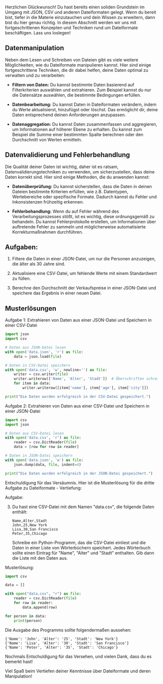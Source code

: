 Herzlichen Glückwunsch! Du hast bereits einen soliden Grundstein im Umgang mit JSON, CSV und anderen Dateiformaten gelegt. Wenn du bereit bist, tiefer in die Materie einzutauchen und dein Wissen zu erweitern, dann bist du hier genau richtig. In diesem Abschnitt werden wir uns mit fortgeschrittenen Konzepten und Techniken rund um Dateiformate beschäftigen. Lass uns loslegen!

## Datenmanipulation

Neben dem Lesen und Schreiben von Dateien gibt es viele weitere Möglichkeiten, wie du Dateiformate manipulieren kannst. Hier sind einige fortgeschrittene Techniken, die dir dabei helfen, deine Daten optimal zu verwalten und zu verarbeiten:

- **Filtern von Daten:** Du kannst bestimmte Daten basierend auf Filterkriterien auswählen und extrahieren. Zum Beispiel kannst du nur die Datensätze auswählen, die bestimmte Bedingungen erfüllen.

- **Datenbearbeitung:** Du kannst Daten in Dateiformaten verändern, indem du Werte aktualisierst, hinzufügst oder löschst. Das ermöglicht dir, deine Daten entsprechend deinen Anforderungen anzupassen.

- **Datenaggregation:** Du kannst Daten zusammenfassen und aggregieren, um Informationen auf höherer Ebene zu erhalten. Du kannst zum Beispiel die Summe einer bestimmten Spalte berechnen oder den Durchschnitt von Werten ermitteln.

## Datenvalidierung und Fehlerbehandlung

Die Qualität deiner Daten ist wichtig, daher ist es ratsam, Datenvalidierungstechniken zu verwenden, um sicherzustellen, dass deine Daten korrekt sind. Hier sind einige Methoden, die du anwenden kannst:

- **Datenüberprüfung:** Du kannst sicherstellen, dass die Daten in deinen Dateien bestimmte Kriterien erfüllen, wie z.B. Datentypen, Wertebereiche oder spezifische Formate. Dadurch kannst du Fehler und Inkonsistenzen frühzeitig erkennen.

- **Fehlerbehandlung:** Wenn du auf Fehler während des Verarbeitungsprozesses stößt, ist es wichtig, diese ordnungsgemäß zu behandeln. Du kannst Fehlerprotokolle erstellen, um Informationen über auftretende Fehler zu sammeln und möglicherweise automatisierte Korrekturmaßnahmen durchführen.

## Aufgaben:

1. Filtere die Daten in einer JSON-Datei, um nur die Personen anzuzeigen, die älter als 30 Jahre sind.

2. Aktualisiere eine CSV-Datei, um fehlende Werte mit einem Standardwert zu füllen.

3. Berechne den Durchschnitt der Verkaufspreise in einer JSON-Datei und speichere das Ergebnis in einer neuen Datei.



## Musterlösungen

Aufgabe 1: Extrahieren von Daten aus einer JSON-Datei und Speichern in einer CSV-Datei

```python
import json
import csv

# Daten aus JSON-Datei lesen
with open('data.json', 'r') as file:
    data = json.load(file)

# Daten in CSV-Datei speichern
with open('data.csv', 'w', newline='') as file:
    writer = csv.writer(file)
    writer.writerow(['Name', 'Alter', 'Stadt'])  # Überschriften schreiben
    for item in data:
        writer.writerow([item['name'], item['age'], item['city']])

print("Die Daten wurden erfolgreich in der CSV-Datei gespeichert.")
```

Aufgabe 2: Extrahieren von Daten aus einer CSV-Datei und Speichern in einer JSON-Datei

```python
import csv
import json

# Daten aus CSV-Datei lesen
with open('data.csv', 'r') as file:
    reader = csv.DictReader(file)
    data = [row for row in reader]

# Daten in JSON-Datei speichern
with open('data.json', 'w') as file:
    json.dump(data, file, indent=4)

print("Die Daten wurden erfolgreich in der JSON-Datei gespeichert.")
```
Entschuldigung für das Versäumnis. Hier ist die Musterlösung für die dritte Aufgabe zu Dateiformate - Vertiefung:

Aufgabe:

3. Du hast eine CSV-Datei mit dem Namen "data.csv", die folgende Daten enthält:

   ```
   Name,Alter,Stadt
   John,25,New York
   Lisa,30,San Francisco
   Peter,35,Chicago
   ```

   Schreibe ein Python-Programm, das die CSV-Datei einliest und die Daten in einer Liste von Wörterbüchern speichert. Jedes Wörterbuch sollte einen Eintrag für "Name", "Alter" und "Stadt" enthalten. Gib dann die Liste mit den Daten aus.

Musterlösung:

```python
import csv

data = []

with open("data.csv", "r") as file:
    reader = csv.DictReader(file)
    for row in reader:
        data.append(row)

for person in data:
    print(person)
```

Die Ausgabe des Programms sollte folgendermaßen aussehen:

```
{'Name': 'John', 'Alter': '25', 'Stadt': 'New York'}
{'Name': 'Lisa', 'Alter': '30', 'Stadt': 'San Francisco'}
{'Name': 'Peter', 'Alter': '35', 'Stadt': 'Chicago'}
```

Nochmals Entschuldigung für das Versehen, und vielen Dank, dass du es bemerkt hast!


Viel Spaß beim Vertiefen deiner Kenntnisse über Dateiformate und deren Manipulation!
